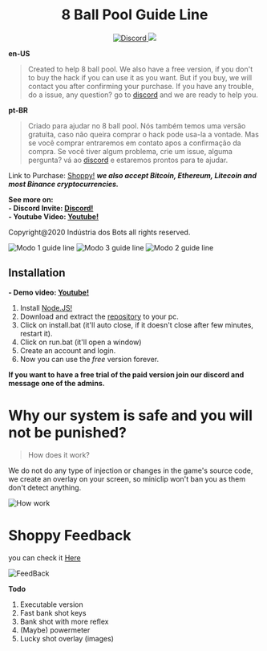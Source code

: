 <h1 align="center">8 Ball Pool Guide Line</h1>
<p align="center">
    <a href="https://discord.gg/CxG3f7S">
        <img src="https://img.shields.io/discord/675323046680330261.svg?label=Discord&logo=discord" alt="Discord"/>
    </a>
     <a href="https://shoppy.gg/product/NJzfO9I">
        <img src="https://img.shields.io/badge/Buy%20here-Shoppy-green">
    </a>
</p>

**en-US**
> Created to help 8 ball pool. We also have a free version, if you don't to buy the hack if you can use it as you want. But if you buy,  we will contact you after confirming your purchase. If you have any trouble, do a issue, any question? go to [discord](https://discord.gg/CxG3f7S) and we are ready to help you.

**pt-BR**
> Criado para ajudar no 8 ball pool. Nós também temos uma versão gratuita, caso não queira comprar o hack pode usa-la a vontade. Mas se você comprar entraremos em contato apos a confirmação da compra. Se você tiver algum problema, crie um issue, alguma pergunta? vá ao [discord](https://discord.gg/CxG3f7S) e estaremos prontos para te ajudar.

Link to Purchase: [Shoppy!](https://shoppy.gg/product/NJzfO9I)
***we also accept Bitcoin, Ethereum, Litecoin and most Binance cryptocurrencies.***

**See more on:**\
**- Discord Invite: [Discord!](https://discord.gg/CxG3f7S)**\
**- Youtube Video: [Youtube!](https://youtu.be/Lgy_c7YkUyA)**

Copyright@2020 Indústria dos Bots all rights reserved.

![Modo 1 guide line](https://cdn.discordapp.com/attachments/396904623668985865/810546822670057523/gifModo3.gif)
![Modo 3 guide line](https://cdn.discordapp.com/attachments/396904623668985865/810546817338834994/gifModo1.gif)
![Modo 2 guide line](https://cdn.discordapp.com/attachments/396904623668985865/810546822526795796/gifModo2.gif)

## Installation

**- Demo video: [Youtube!](https://youtu.be/s4fKPOYkkuU)**

1. Install [Node.JS!](https://nodejs.org/en/download/)
2. Download and extract the [repository](https://github.com/Felipefury/8-Ball-Pool-Hack-Guide-Line/archive/master.zip) to your pc.
3. Click on install.bat (it'll auto close, if it doesn't close after few minutes, restart it).
4. Click on run.bat (it'll open a window)
5. Create an account and login.
6. Now you can use the *free* version forever.

**If you want to have a free trial of the paid version join our discord and message one of the admins.**

# Why our system is safe and you will not be punished?

> How does it work?

We do not do any type of injection or changes in the game's source code, we create an overlay on your screen, so miniclip won't ban you as them don't detect anything.

![How work](https://cdn.discordapp.com/attachments/396904623668985865/810546814481727558/howwork.gif)

# Shoppy Feedback

you can check it [Here](https://shoppy.gg/@FelipeGM/feedback)

![FeedBack](https://cdn.discordapp.com/attachments/396904623668985865/810545718568681574/feedback.png)

**Todo**

1. Executable version
2. Fast bank shot keys
3. Bank shot with more reflex
4. (Maybe) powermeter
5. Lucky shot overlay (images)
